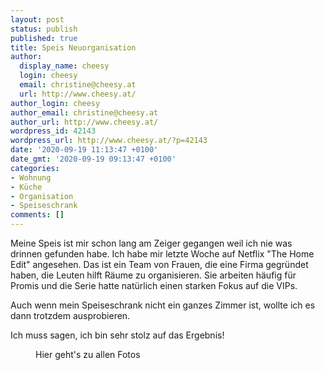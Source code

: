 ```yaml
---
layout: post
status: publish
published: true
title: Speis Neuorganisation
author:
  display_name: cheesy
  login: cheesy
  email: christine@cheesy.at
  url: http://www.cheesy.at/
author_login: cheesy
author_email: christine@cheesy.at
author_url: http://www.cheesy.at/
wordpress_id: 42143
wordpress_url: http://www.cheesy.at/?p=42143
date: '2020-09-19 11:13:47 +0100'
date_gmt: '2020-09-19 09:13:47 +0100'
categories:
- Wohnung
- Küche
- Organisation
- Speiseschrank
comments: []
---
```

<!-- wp:paragraph -->
Meine Speis ist mir schon lang am Zeiger gegangen weil ich nie was drinnen gefunden habe. Ich habe mir letzte Woche auf Netflix "The Home Edit" angesehen. Das ist ein Team von Frauen, die eine Firma gegründet haben, die Leuten hilft Räume zu organisieren. Sie arbeiten häufig für Promis und die Serie hatte natürlich einen starken Fokus auf die VIPs.
<!-- /wp:paragraph -->
<!-- wp:paragraph -->
Auch wenn mein Speiseschrank nicht ein ganzes Zimmer ist, wollte ich es dann trotzdem ausprobieren.
<!-- /wp:paragraph -->
<!-- wp:paragraph -->
Ich muss sagen, ich bin sehr stolz auf das Ergebnis!
<!-- /wp:paragraph -->
<!-- wp:image {"id":42139,"linkDestination":"custom"} -->
<figure class="wp-block-image"><a href="{% link _fotos/arbeit/2015-2022-puppet/2020/speis-orgnanisation/index.md %}"><img src="{% link _fotos/arbeit/2015-2022-puppet/2020/speis-orgnanisation/Speis-Organisation-007.jpg %}" alt="" class="wp-image-42139"></a><br>
<figcaption>Hier geht's zu allen Fotos</figcaption>
</figure>
<!-- /wp:image -->
